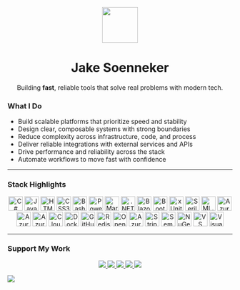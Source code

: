 <!-- Header -->
<p align="center">
  <img src="https://user-images.githubusercontent.com/4441470/224455560-91ed3ee7-f510-4041-a8d2-3fc093025112.png" width="80" />
</p>

<h1 align="center">Jake Soenneker</h1>

<p align="center">Building <strong>fast</strong>, reliable tools that solve real problems with modern tech.</p>

### What I Do

- Build scalable platforms that prioritize speed and stability  
- Design clear, composable systems with strong boundaries  
- Reduce complexity across infrastructure, code, and process  
- Deliver reliable integrations with external services and APIs  
- Drive performance and reliability across the stack  
- Automate workflows to move fast with confidence  

---

### Stack Highlights

<p align="center">

  <!-- Languages -->
  <img src="https://cdn.jsdelivr.net/gh/devicons/devicon/icons/csharp/csharp-original.svg" height="32" title="C#" />
  <img src="https://cdn.jsdelivr.net/gh/devicons/devicon/icons/javascript/javascript-original.svg" height="32" title="JavaScript" />
  <img src="https://cdn.jsdelivr.net/gh/devicons/devicon/icons/html5/html5-original.svg" height="32" title="HTML5" />
  <img src="https://cdn.jsdelivr.net/gh/devicons/devicon/icons/css3/css3-original.svg" height="32" title="CSS3" />
  <img src="https://cdn.jsdelivr.net/gh/devicons/devicon/icons/bash/bash-original.svg" height="32" title="Bash" />
  <img src="https://cdn.jsdelivr.net/gh/devicons/devicon/icons/powershell/powershell-original.svg" height="32" title="PowerShell" />
  <img src="https://cdn.jsdelivr.net/gh/devicons/devicon/icons/markdown/markdown-original.svg" height="32" title="Markdown" />

  <!-- Frameworks & Libraries -->
  <img src="https://cdn.jsdelivr.net/gh/devicons/devicon/icons/dotnetcore/dotnetcore-original.svg" height="32" title=".NET" />
  <img src="https://cdn.jsdelivr.net/gh/devicons/devicon/icons/blazor/blazor-original.svg" height="32" title="Blazor" />
  <img src="https://cdn.jsdelivr.net/gh/devicons/devicon/icons/bootstrap/bootstrap-original.svg" height="32" title="Bootstrap" />
  <img src="https://avatars.githubusercontent.com/u/2092016?s=280&v=4" height="32" title="xUnit" />
  <img src="https://raw.githubusercontent.com/serilog/serilog.github.io/master/images/serilog-180px.png" height="32" title="Serilog" />
  <img src="https://upload.wikimedia.org/wikipedia/commons/thumb/0/02/Mldotnet.svg/1280px-Mldotnet.svg.png" height="32" title="ML.NET" />

  <!-- Cloud & Infra -->
<img src="https://cdn.jsdelivr.net/gh/devicons/devicon/icons/azure/azure-original.svg" height="32" title="Azure" />
<img src="https://img.icons8.com/color/48/azure-service-bus.png" height="32" title="Azure Service Bus" />
<img src="https://www.svgrepo.com/show/448272/azure-blob-storage.svg" height="32" title="Azure Blob Storage" />
<img src="https://cdn.jsdelivr.net/gh/devicons/devicon/icons/cloudflare/cloudflare-original.svg" height="32" title="Cloudflare" />
<img src="https://cdn.jsdelivr.net/gh/devicons/devicon/icons/docker/docker-original.svg" height="32" title="Docker" />
<img src="https://cdn.jsdelivr.net/gh/devicons/devicon/icons/githubactions/githubactions-original.svg" height="32" title="GitHub Actions" />
  
  <!-- Data / API -->
  <img src="https://cdn.jsdelivr.net/gh/devicons/devicon/icons/redis/redis-original-wordmark.svg" height="32" title="Redis" />
  <img src="https://cdn.jsdelivr.net/gh/devicons/devicon/icons/swagger/swagger-original.svg" height="32" title="OpenAPI / Swagger" />
  <img src="https://upload.wikimedia.org/wikipedia/commons/thumb/4/4e/Azure_Cosmos_DB.svg/1024px-Azure_Cosmos_DB.svg.png" height="32" title="Azure Cosmos DB" />
  <img src="https://avatars.githubusercontent.com/u/856813?s=200&v=4" height="32" title="Stripe" />
  <img src="https://devblogs.microsoft.com/semantic-kernel/wp-content/uploads/sites/78/2024/03/Large_SK_Logo-300x300.png" height="32" title="Semantic Kernel" />
  <!-- Tooling & Docs -->
  <img src="https://cdn.jsdelivr.net/gh/devicons/devicon/icons/nuget/nuget-original.svg" height="32" title="NuGet" />
  <!-- Editors -->
  <img src="https://cdn.jsdelivr.net/gh/devicons/devicon/icons/vscode/vscode-original.svg" height="32" title="VS Code" />
  <img src="https://cdn.jsdelivr.net/gh/devicons/devicon/icons/visualstudio/visualstudio-plain.svg" height="32" title="Visual Studio" />

</p>

---

### Support My Work

<p align="center">
  <a href="https://github.com/sponsors/soenneker">
    <img src="https://img.shields.io/badge/GitHub_Sponsors-171515?style=for-the-badge&logo=github" />
  </a>
  <a href="https://www.buymeacoffee.com/soenneker">
    <img src="https://img.shields.io/badge/Buy_Me_a_Coffee-fabe55?style=for-the-badge&logo=buymeacoffee&logoColor=black" />
  </a>
  <a href="https://thanks.dev/soenneker">
    <img src="https://img.shields.io/badge/Thanks.dev-fb4f14?style=for-the-badge" />
  </a>
  <a href="https://ko-fi.com/soenneker">
    <img src="https://img.shields.io/badge/Ko--fi-29abe0?style=for-the-badge&logo=ko-fi" />
  </a>
  <a href="https://www.patreon.com/soenneker">
    <img src="https://img.shields.io/badge/Patreon-f96854?style=for-the-badge&logo=patreon" />
  </a>
</p>

![](https://hit.yhype.me/github/profile?user_id=4441470)
